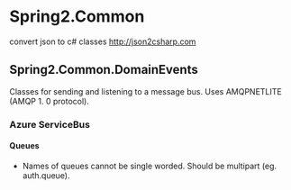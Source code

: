 # Spring2.Common

convert json to c# classes
http://json2csharp.com

## Spring2.Common.DomainEvents
Classes for sending and listening to a message bus. Uses AMQPNETLITE (AMQP 1. 0 protocol).
### Azure ServiceBus
#### Queues
- Names of queues cannot be single worded. Should be multipart (eg. auth.queue).